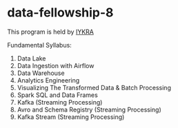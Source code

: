 # data-fellowship-8

This program is held by [IYKRA](https://iykra.com/)

Fundamental Syllabus:
1. Data Lake 
2. Data Ingestion with Airflow
3. Data Warehouse
4. Analytics Engineering
5. Visualizing The Transformed Data & Batch Processing
6. Spark SQL and Data Frames
7. Kafka (Streaming Processing)
8. Avro and Schema Registry (Streaming Processing)
9. Kafka Stream (Streaming Processing)
